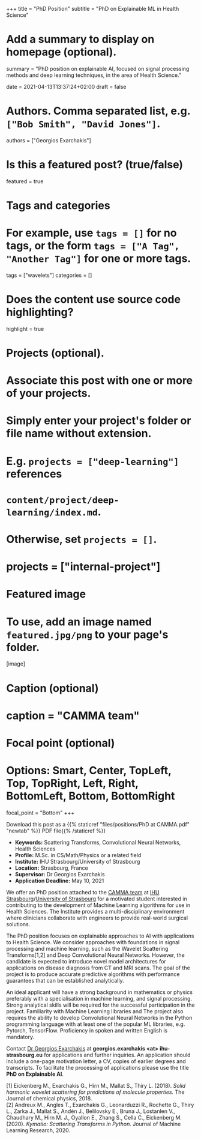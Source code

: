 +++
title = "PhD Position"
subtitle = "PhD on Explainable ML in Health Science"

# Add a summary to display on homepage (optional).
summary = "PhD position on explainable AI, focused on signal processing methods and deep learning techniques, in the area of Health Science."

date = 2021-04-13T13:37:24+02:00
draft = false

# Authors. Comma separated list, e.g. `["Bob Smith", "David Jones"]`.
authors = ["Georgios Exarchakis"]

# Is this a featured post? (true/false)
featured = true

# Tags and categories
# For example, use `tags = []` for no tags, or the form `tags = ["A Tag", "Another Tag"]` for one or more tags.
tags = ["wavelets"]
categories = []

# Does the content use source code highlighting?
highlight = true

# Projects (optional).
#   Associate this post with one or more of your projects.
#   Simply enter your project's folder or file name without extension.
#   E.g. `projects = ["deep-learning"]` references 
#   `content/project/deep-learning/index.md`.
#   Otherwise, set `projects = []`.
# projects = ["internal-project"]

# Featured image
# To use, add an image named `featured.jpg/png` to your page's folder. 
[image]
  # Caption (optional)
  # caption = "CAMMA team"

  # Focal point (optional)
  # Options: Smart, Center, TopLeft, Top, TopRight, Left, Right, BottomLeft, Bottom, BottomRight
  focal_point = "Bottom"
+++

Download this post as a {{% staticref "files/positions/PhD at CAMMA.pdf" "newtab" %}} PDF file{{% /staticref %}}


* **Keywords:** Scattering Transforms, Convolutional Neural Networks, Health Sciences
* **Profile:** M.Sc. in CS/Math/Physics or a related field
* **Institute:** IHU Strasbourg/University of Strasbourg
* **Location:** Strasbourg, France
* **Supervisor:** Dr Georgios Exarchakis
* **Application Deadline:** May 10, 2021

We offer an PhD position attached to the [CAMMA team](http://camma.u-strasbg.fr/) at [IHU Strasbourg](https://www.ihu-strasbourg.eu/en)/[University of Strasbourg](https://unistra.fr) for a motivated student interested in contributing to the development of Machine Learning algorithms for use in Health Sciences. The Institute provides a multi-disciplinary environment where clinicians collaborate with engineers to provide real-world surgical solutions. 

The PhD position focuses on explainable approaches to AI with applications to Health Science. We consider approaches with foundations in signal processing and machine learning, such as the Wavelet Scattering Transforms[1,2] and Deep Convolutional Neural Networks. However, the candidate is expected to introduce novel model architectures for applications on disease diagnosis from CT and MRI scans. The goal of the project is to produce accurate predictive algorithms with performance guarantees that can be established analytically.

An ideal applicant will have a strong background in mathematics or physics preferably with a specialisation in machine learning, and signal processing. Strong analytical skills will be required for the successful participation in the project. Familiarity with Machine Learning libraries and The project also requires the ability to develop Convolutional Neural Networks in the Python programming language with at least one of the popular ML libraries, e.g. Pytorch, TensorFlow. Proficiency in spoken and written English is mandatory.

Contact [Dr Georgios Exarchakis](https://exarchakis.net) at **georgios.exarchakis \<at\> ihu-strasbourg.eu** for applications and further inquiries. An application should include a one-page motivation letter, a CV, copies of earlier degrees and transcripts. To facilitate the processing of applications please use the title **PhD on Explainable AI**.

[1] Eickenberg M., Exarchakis G., Hirn M., Mallat S., Thiry L. (2018). *Solid harmonic wavelet scattering for predictions of molecule properties.* The Journal of chemical physics, 2018.  
[2] Andreux M., Angles T., Exarchakis G., Leonarduzzi R., Rochette G., Thiry L., Zarka J., Mallat S., Andén J., Belilovsky E., Bruna J., Lostanlen V., Chaudhary M., Hirn M. J., Oyallon E., Zhang S., Cella C., Eickenberg M. (2020). *Kymatio: Scattering Transforms in Python.* Journal of Machine Learning Research, 2020.
